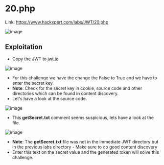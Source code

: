 # 20.php
Link: https://www.hackxpert.com/labs/JWT/20.php <br>

![image](https://user-images.githubusercontent.com/73820496/216950682-a7b5ba0f-2ead-437e-9083-1bc3c3426560.png)

## Exploitation
- Copy the JWT to [jwt.io](https://jwt.io/)<br>

![image](https://user-images.githubusercontent.com/73820496/216950856-0f3a6d8a-bcf1-409d-a4cc-b087ad977840.png)
<br>

- For this challenge we have the change the False to True and we have to enter the secret key.
- **Note**: Check for the secret key in cookie, source code and other directories which can be found in content discovery.
- Let's have a look at the source code.<br>

![image](https://user-images.githubusercontent.com/73820496/216951147-9e1dad7b-0ac7-4fb5-8907-4a4ec6f9bfa3.png)
<br>

- This **getSecret.txt** comment seems suspicious, lets have a look at the file.<br>

![image](https://user-images.githubusercontent.com/73820496/216951549-175a4fb2-896c-4ccf-bdb0-0b4fe06267a1.png)<br>

- **Note**: The **getSecret.txt** file was not in the immediate JWT directory but in the previous labs directory - Make sure to do good content discovery
- Enter this text on the secret value and the generated token will solve this challenge.

